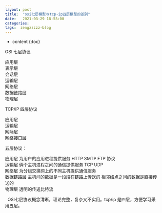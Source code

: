 ```yaml
---
layout: post
title:  "osi七层模型与tcp-ip四层模型的差别"
date:   2021-03-29 18:58:00
categories: 
tags:  zengzzzzz-blog
---
```


* content
{:toc}

OSI 七层协议  
  
应用层  
表示层  
会话层  
运输层  
网络层  
数据链路层  
物理层  
  
TCP/IP 四层协议  
  
应用层  
运输层  
网际层  
网络接口层  
  
五层协议：  
  
应用层 为用户的应用进程提供服务 HTTP SMTP FTP 协议  
运输层 俩个主机进程之间的通信提供服务 TCP UDP  
网络层 为分组交换网上的不同主机提供通信服务  
数据链路层 主机间的数据是一段段在链路上传送的 相邻结点之间的数据是直接传送的  
物理层 透明的传送比特流  
  
&nbsp; OSI七层协议概念清晰，理论完整，复杂又不实用。tcp/ip 是四层，方便学习采用五层。  
&nbsp;
